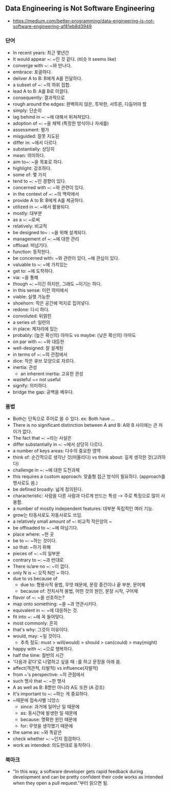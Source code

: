 ## Data Engineering is Not Software Engineering
- https://medium.com/better-programming/data-engineering-is-not-software-engineering-af81eb8d3949

### 단어
- In recent years: 최근 몇년간
- It would appear ~: ~인 것 같다. (비슷 It seems like)
- converge with ~: ~와 만나다.
- embrace: 포괄하다.
- deliver A to B: B에게 A를 전달하다.
- a subset of ~: ~의 하위 집합.
- lead A to B: A를 B로 이끌다.
- consequently: 결과적으로
- rough around the edges: 완벽하지 않은, 투박한, 서투른, 다듬어야 할
- simply: 단순히
- lag behind in ~: ~에 대해서 뒤쳐져있다.
- adoption of ~: ~을 채택 (특정한 방식이나 자세를)
- assessment: 평가
- misguided: 잘못 지도된
- differ in: ~에서 다르다.
- substantially: 상당히
- mean: 의미하다.
- aim to~: ~을 목표로 하다.
- highlight: 강조하다.
- some of: 몇 가지
- tend to ~: ~인 경향이 있다.
- concerned with ~: ~와 관련이 있다.
- in the context of ~: ~의 맥락에서
- provide A to B: B에게 A를 제공하다.
- utilized in ~: ~에서 활용되다.
- mostly: 대부분
- as a ~: ~로써
- relatively: 비교적
- be designed to~ : ~을 위해 설계되다.
- management of ~: ~에 대한 관리
- offload: 떠넘기다.
- function: 동작한다.
- be concerned with: ~와 관련이 있다, ~에 관심이 있다.
- valuable to ~: ~에 가치있는
- get to: ~에 도착하다.
- via: ~을 통해
- though ~: ~이긴 하지만, 그래도 ~이기는 하다.
- in this sense: 이런 의미에서
- viable: 실행 가능한
- shoehorn: 작은 공간에 억지로 집어넣다.
- redone: 다시 하다.
- convoluted: 뒤얽힌
- a series of: 일련의
- in place: 제자리에 있는
- probably: (높은 확신의) 아마도 vs maybe: (낮은 확신의) 아마도
- on par with ~: ~와 대등한
- well-designed: 잘 설계된
- in terms of ~: ~의 관점에서
- dice: 작은 큐브 모양으로 자르다.
- inertia: 관성
  - an inherent inertia: 고유한 관성
- wasteful ~= not useful
- signify: 의미하다.
- bridge the gap: 공백을 메우다.

### 용법
- Both는 단독으로 주어로 쓸 수 있다. ex: Both have ...
- There is no significant distinction between A and B: A와 B 사이에는 큰 차이가 없다.
- The fact that ~: ~라는 사실은
- differ substantially in ~: ~에서 상당히 다르다.
- a number of keys areas: 다수의 중요한 영역
- think of: 순간적으로 생각난 것(떠올리다) vs think about: 깊게 생각한 것(고려하다)
- challenge in ~: ~에 대한 도전과제
- this requires a custom approach: 맞춤형 접근 방식이 필요하다. (approach를 명사로도 씀.)
- be defined broadly: 넓게 정의된다.
- characteristic: 사람을 다른 사람과 다르게 만드는 특성 -> 주로 특징으로 많이 사용함.
- a number of mostly independent features: 대부분 독립적인 여러 기능.
- grow는 타동사로도 자동사로도 쓰임.
- a relatively small amount of ~: 비교적 작은양의 ~
- be offloaded to ~: ~에 떠넘기다.
- place where: ~한 곳
- be to ~: ~하는 것이다.
- so that: ~하기 위해
- pieces of ~: ~의 일부분
- contrary to ~: ~과 반대로
- There is/are no ~: ~이 없다.
- only N is ~: 오직 N만 ~ 하다.
- due to vs because of
  - due to: 형용사적 용법, 무엇 때문에, 문장 중간이나 끝 부분, 문어체
  - because of: 전치사적 용법, 어떤 것의 원인, 문장 시작, 구어체
- flavor of ~: ~을 선호하는?
- map onto something: ~을 ~과 연관시키다.
- equivalent in ~: ~에 대응하는 것.
- fit into ~: ~에 꼭 들어맞다.
- most commonly: 흔히
- that's why: 그것이 이유이다.
- would, may: ~일 것이다.
  - 추측 정도: must > will(would) > should > can(could) > may(might)
- happy with ~: ~으로 행복하다.
- half the time: 절반의 시간
- '다음과 같다'로 나열하고 싶을 때 `:`를 하고 문장을 아래 씀.
- affect(객관적, 타발적) vs influence(자발적)
- from ~'s perspective: ~의 관점에서
- such 명사 that ~: ~한 명사
- A as well as B: B뿐만 아니라 A도 또한 (A 강조)
- It's important to ~: ~하는 게 중요하다.
- ~때문에 접속사별 늬앙스
  - since: 과거에 일어난 일 때문에
  - as: 동시간에 발생한 일 때문에
  - because: 명확한 원인 때문에
  - for: 무엇을 생각했기 때문에
- the same as: ~와 똑같은
- check whether ~: ~인지 점검하다.
- work as intended: 의도한대로 동작하다.

### 북마크
- "In this way, a software developer gets rapid feedback during development and can be pretty confident their code works as intended when they open a pull request."부터 읽으면 됨.
